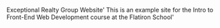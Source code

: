 Exceptional Realty Group Website'
This is an example site for the Intro to Front-End Web Development course at the Flatiron School'
